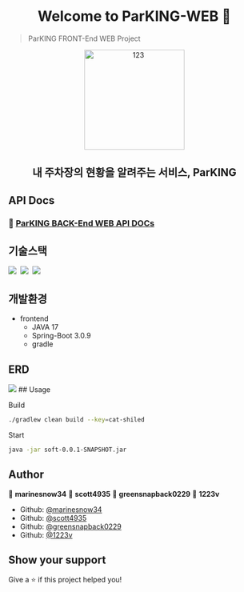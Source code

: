<h1 align="center">Welcome to ParKING-WEB 👋</h1>

> ParKING FRONT-End WEB Project

<div align=center>
  <img width="200" alt="123" src="https://img1.daumcdn.net/thumb/R1280x0/?scode=mtistory2&fname=https%3A%2F%2Fblog.kakaocdn.net%2Fdn%2FsTaJl%2FbtsrrSgwmfB%2FSXe0UCIJ8qg6lEIDKqdGL0%2Fimg.png">
</div>
<h2 align=center>내 주차장의 현황을 알려주는 서비스, ParKING</h2>




## API Docs

### 💎 [ParKING BACK-End WEB API DOCs](https://docs.google.com/spreadsheets/d/1YJ8Sd4-a11__bD16xVhjMOyaRQf1k_zU/edit#gid=990061567)


## 기술스택

<p>
  <img src="https://img.shields.io/badge/-Java-red"/>&nbsp
  <img src="https://img.shields.io/badge/-MySQL-orange"/>&nbsp
  <img src="https://img.shields.io/badge/-Spring_Boot-green"/>&nbsp
</p>

## 개발환경

- frontend
  - JAVA 17
  - Spring-Boot 3.0.9
  - gradle
## ERD

<img src="https://img1.daumcdn.net/thumb/R1280x0/?scode=mtistory2&fname=https%3A%2F%2Fblog.kakaocdn.net%2Fdn%2Fc4DCu5%2Fbtsrr06Ghev%2FU8NOTQjJRfHtJ046sBHnD0%2Fimg.png"/>
## Usage

Build
```sh
./gradlew clean build --key=cat-shiled
```

Start
```sh
java -jar soft-0.0.1-SNAPSHOT.jar
```


## Author

👤 **marinesnow34**
👤 **scott4935**
👤 **greensnapback0229**
👤 **1223v**

* Github: [@marinesnow34](https://github.com/marinesnow34)
* Github: [@scott4935](https://github.com/scott4935)
* Github: [@greensnapback0229](https://github.com/greensnapback0229)
* Github: [@1223v](https://github.com/1223v)

## Show your support

Give a ⭐️ if this project helped you!

	

